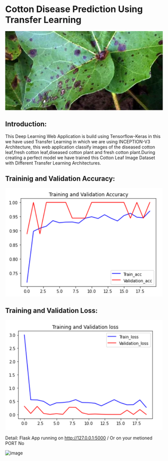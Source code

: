 # Cotton Disease Prediction Using Transfer Learning

![image](https://github.com/GK884/Cotton-Disease-Prediction/blob/main/gitphotos/leaf.jpg)

## Introduction:<br>
This Deep Learning Web Application is build using Tensorflow-Keras in this we have used Transfer Learning in which we are using INCEPTION-V3 Architecture, this web application classify images of the diseased cotton leaf,fresh cotton leaf,diseased cotton plant and fresh cotton plant.During creating a perfect model we have trained this Cotton Leaf Image Dataset with Different Transfer Learning Architectures.

## Traininig and Validation Accuracy:<br>
![image](https://github.com/GK884/Cotton-Disease-Prediction/blob/main/gitphotos/training%20and%20val%20accuracy.PNG)

## Training and Validation Loss:<br>
![image](https://github.com/GK884/Cotton-Disease-Prediction/blob/main/gitphotos/training%20and%20val%20loss.PNG)


Detail:  Flask App running on http://127.0.0.1:5000 / Or on your metioned PORT No

![image](https://user-images.githubusercontent.com/68546391/102019983-685c3d00-3d9c-11eb-9cd5-f3fece8957a3.png)




